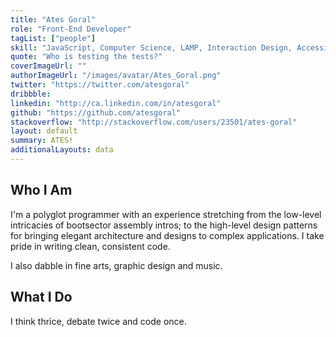 ```yaml
---
title: "Ates Goral"
role: "Front-End Developer"
tagList: ["people"]
skill: "JavaScript, Computer Science, LAMP, Interaction Design, Accessibility"
quote: "Who is testing the tests?"
coverImageUrl: ""
authorImageUrl: "/images/avatar/Ates_Goral.png"
twitter: "https://twitter.com/atesgoral"
dribbble:
linkedin: "http://ca.linkedin.com/in/atesgoral"
github: "https://github.com/atesgoral"
stackoverflow: "http://stackoverflow.com/users/23501/ates-goral"
layout: default
summary: ATES!
additionalLayouts: data
---
```


## Who I Am

I'm a polyglot programmer with an experience stretching from the low-level intricacies of bootsector assembly intros; to the high-level design patterns for bringing elegant architecture and designs to complex applications. I take pride in writing clean, consistent code.

I also dabble in fine arts, graphic design and music.

## What I Do

I think thrice, debate twice and code once.
